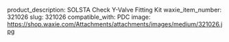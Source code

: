 product_description: SOLSTA Check Y-Valve Fitting Kit
waxie_item_number: 321026
slug: 321026
compatible_with: PDC
image: https://shop.waxie.com/Attachments/attachments/images/medium/321026.jpg
